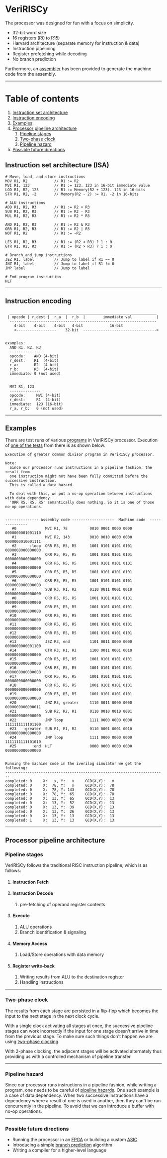 # VeriRISCy

The processor was designed for fun with a focus on simplicity.
- 32-bit word size
- 16 registers (R0 to R15)
- Harvard architecture (separate memory for instruction & data)
- Instruction pipelining
- Register prefetching while decoding
- No branch prediction

Furthermore, an [assembler](https://github.com/Bipinoli/VeriRISCy/blob/main/assembler/assembler.py) has been provided to generate the machine code from the assembly.


<hr>

# Table of contents
1. [Instruction set architecture](#isa)
2. [Instruction encoding](#encoding)
3. [Examples](#example)
4. [Processor pipeline architecture](#pipeline)
   1. [Pipeline stages](#pipeline_stages)
   2. [Two-phase clock](#two_phase)
   3. [Pipeline hazard](#hazard)
6. [Possible future directions](#future)


## Instruction set architecture (ISA) <a name="isa"></a>

```
# Move, load, and store instructions
MOV R1, R2            // R1 := R2
MVI R1, 123           // R1 := 123. 123 in 16-bit immediate value
LOD R1, R2, 123       // R1 := Memory(R2 + 123). 123 in 16-bits
STR R1, R2, -2        // Memory(R2 - 2) := R1. -2 in 16-bits

# ALU instructions
ADD R1, R2, R3        // R1 := R2 + R3
SUB R1, R2, R3        // R1 := R2 - R3
MUL R1, R2, R3        // R1 := R2 * R3

AND R1, R2, R3        // R1 := R2 & R3
ORR R1, R2, R3        // R1 := R2 | R3
NOT R1, R2            // R1 := ~R2 

LES R1, R2, R3        // R1 := (R2 < R3) ? 1 : 0
GTR R1, R2, R3        // R1 := (R2 > R3) ? 1 : 0

# Branch and jump instructions
JEZ R1, label         // Jump to label if R1 == 0
JNZ R1, label         // Jump to label if R1 != 0
JMP label             // Jump to label

# End program instruction
HLT
```
<hr/>

## Instruction encoding <a name="encoding"></a>

```
  __________________________________________________________________
 | opcode | r_dest |  r_a  |  r_b  |        immediate val           |
  ------------------------------------------------------------------
    4-bit    4-bit    4-bit   4-bit            16-bit
    <------------------    32-bit  --------------------------------->


examples:
  AND R1, R2, R3
  --------------
  opcode:    AND (4-bit)
  r_dest:    R1  (4-bit)
  r_a:       R2  (4-bit)
  r_b:       R3  (4-bit)
  immediate: 0 (not used)


  MVI R1, 123
  --------------
  opcode:     MVI (4-bit)
  r_dest:     R1  (4-bit)
  immediate:  123 (16-bit)
  r_a, r_b:   0 (not used)
```

<hr/>

## Examples <a name="example"></a>

There are test runs of various [programs](https://github.com/Bipinoli/VeriRISCy/tree/main/processor/tests) in VeriRISCy processor.
Execution of [one of the tests](https://github.com/Bipinoli/VeriRISCy/blob/main/processor/tests/gcd/test_gcd.v) from there is as shown below.
```
Execution of greater common divisor program in VeriRISCy processor.

Note:
  Since our processor runs instructions in a pipeline fashion, the result from
  one instruction might not have been fully committed before the successive instruction.
  This is called a data hazard.

  To deal with this, we put a no-op operation between instructions with data dependency.
  'ORR R5, R5, R5' semantically does nothing. So it is one of those no-op operations.


--------------- Assembly code -------------------  Machine code  ---------------
   #0             MVI R1, 78          0010 0001 0000 0000 0000000001001110
   #1             MVI R2, 143         0010 0010 0000 0000 0000000010001111
   #2      :loop  ORR R5, R5, R5      1001 0101 0101 0101 0000000000000000
   #3             ORR R5, R5, R5      1001 0101 0101 0101 0000000000000000
   #4             ORR R5, R5, R5      1001 0101 0101 0101 0000000000000000
   #5             ORR R5, R5, R5      1001 0101 0101 0101 0000000000000000
   #6             ORR R5, R5, R5      1001 0101 0101 0101 0000000000000000
   #7             SUB R3, R1, R2      0110 0011 0001 0010 0000000000000000
   #8             ORR R5, R5, R5      1001 0101 0101 0101 0000000000000000
   #9             ORR R5, R5, R5      1001 0101 0101 0101 0000000000000000
  #10             ORR R5, R5, R5      1001 0101 0101 0101 0000000000000000
  #11             ORR R5, R5, R5      1001 0101 0101 0101 0000000000000000
  #12             ORR R5, R5, R5      1001 0101 0101 0101 0000000000000000
  #13             JEZ R3, end         1101 0011 0000 0000 0000000000001100
  #14             GTR R3, R1, R2      1100 0011 0001 0010 0000000000000000
  #15             ORR R5, R5, R5      1001 0101 0101 0101 0000000000000000
  #16             ORR R5, R5, R5      1001 0101 0101 0101 0000000000000000
  #17             ORR R5, R5, R5      1001 0101 0101 0101 0000000000000000
  #18             ORR R5, R5, R5      1001 0101 0101 0101 0000000000000000
  #19             ORR R5, R5, R5      1001 0101 0101 0101 0000000000000000
  #20             JNZ R3, greater     1110 0011 0000 0000 0000000000000011
  #21             SUB R2, R2, R1      0110 0010 0010 0001 0000000000000000
  #22             JMP loop            1111 0000 0000 0000 1111111111101100
  #23   :greater  SUB R1, R1, R2      0110 0001 0001 0010 0000000000000000
  #24             JMP loop            1111 0000 0000 0000 1111111111101010
  #25       :end  HLT                 0000 0000 0000 0000 0000000000000000


Running the machine code in the iverilog simulator we get the following:
------------------------------------------------------------------------
completed: 0     X:   x, Y:   x     GCD(X,Y):   x
completed: 0     X:  78, Y:   x     GCD(X,Y):  78
completed: 0     X:  78, Y: 143     GCD(X,Y):  78
completed: 0     X:  78, Y:  65     GCD(X,Y):  78
completed: 0     X:  13, Y:  65     GCD(X,Y):  13
completed: 0     X:  13, Y:  52     GCD(X,Y):  13
completed: 0     X:  13, Y:  39     GCD(X,Y):  13
completed: 0     X:  13, Y:  26     GCD(X,Y):  13
completed: 0     X:  13, Y:  13     GCD(X,Y):  13
completed: 1     X:  13, Y:  13     GCD(X,Y):  13

```

<hr/>

## Processor pipeline architecture <a name="pipeline"></a>

### Pipeline stages <a name="pipeline_stages"></a>
VeriRISCy follows the traditional RISC instruction pipeline, which is as follows:
1. #### Instruction Fetch
2. #### Instruction Decode
    1. pre-fetching of operand register contents
4. #### Execute
    1. ALU operations
    2. Branch identification & signaling
5. #### Memory Access
    1. Load/Store operations with data memory
6. #### Register write-back
    1. Writing results from ALU to the destination register
    2. Handling instructions

<hr>

### Two-phase clock <a name="two_phase"></a>
The results from each stage are persisted in a flip-flop which becomes the input to the next stage in the next clock cycle.

With a single clock activating all stages at once, the successive pipeline stages can work incorrectly if the input for one stage doesn't arrive in time from the previous stage.
To make sure such things don't happen we are using [two-phase clocking](https://en.wikipedia.org/wiki/Clock_signal).

With 2-phase clocking, the adjacent stages will be activated alternately thus providing us with a controlled mechanism of pipeline transfer.

<hr>

### Pipeline hazard <a name="hazard"></a>
Since our processor runs instructions in a pipeline fashion, while writing a program, one needs to be careful of [pipeline hazards](https://en.wikipedia.org/wiki/Hazard_(computer_architecture)).
One such example is a case of data dependency. When two successive instructions have a dependency where a result of one is used in another, then they can't be run concurrently in the pipeline. 
To avoid that we can introduce a buffer with no-op operations.



<hr/>

### Possible future directions <a name="future"></a>
- Running the processor in an [FPGA](https://en.wikipedia.org/wiki/Field-programmable_gate_array) or building a custom [ASIC](https://en.wikipedia.org/wiki/Application-specific_integrated_circuit)
- Introducing a simple [branch prediction](https://en.wikipedia.org/wiki/Branch_predictor) algorithm
- Writing a compiler for a higher-level language






